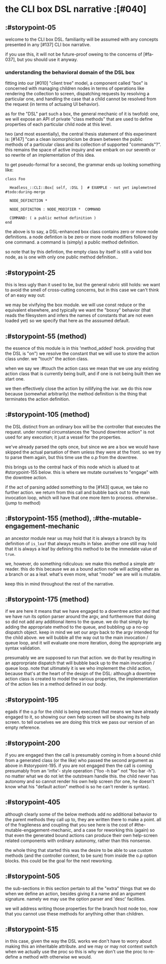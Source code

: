 # the CLI box DSL narrative :[#040]

## :#storypoint-05

welcome to the CLI box DSL. familiarity will be assumed with any concepts
presented in any [#137] CLI box narrative.

if you use this, it will not be future-proof oweing to the concerns of
[#fa-037], but you should use it anyway.


### understanding the behavioral domain of the DSL box

fitting into our [#010] "client tree" model, a component called "box" is
concerned with managing children nodes in terms of operations like rendering
the collection to screen, dispatching requests by resolving a particular one,
and handling the case that a child cannot be resolved from the request (in
terms of actuaing UI behavior).

as for the "DSL" part such a box, the general mechanic of it is twofold: one,
we will expose an API of private "class methods" that are used to define
properties of each particular child node at this level.

two (and most essentially), the central thesis statement of this experiment
is: [#147] "can a clean isomorphicism be drawn between the public methods of
a particular class and its collection of supported "commands"?". this remains
the space of active inquiry and we embark on our seventh or so rewrite of an
implementation of this idea.

to get pseudo-formal for a second, the grammar ends up looking something like:

    class Foo

      Headless_::CLI::Box[ self, :DSL ]  # EXAMPLE - not yet implemetned #todo:during-merge

      NODE_DEFINITION *

      NODE_DEFINITON : NODE_MODIFIER *  COMMAND

      COMMAND: ( a public method definition )
    end

the above is to say, a DSL-enhanced box class contains zero or more node
definitions. a node defintion is be zero or more node modifiers followed
by one command. a command is (simply) a public method definition.

so note that by this defintion, the empty class by itself is still a valid
box node, as is one with only one public method definition..



## :#storypoint-25

this is less ugly than it used to be, but the general rubric still holds: we
want to avoid the smell of cross-cutting concerns, but in this case we can't
think of an easy way out:

we may be vivifying the box module. we will use const reduce or the
equivalent elsewhere, and typically we want the "boxxy" behavior (that
reads the filesystem and infers the names of constants that are not even
loaded yet) so we specify that here as the asssumed default.



## :#storypoint-55 (method)

the essence of this module is in this 'method_added' hook. providing that the
DSL is "on") we resolve the constant that we will use to store the action
class under. we "touch" the action class.

when we say we :#touch the action cass we mean that we use any existing action
class that is currently being built, and if one is not being built then we
start one.

we then effectively close the action by nillifying the ivar. we do this now
because (somewhat arbitrarily) the method definition is the thing that
terminates the action definition.



## :#storypoint-105 (method)

the DSL distinct from an ordinary box will be the controller that executes
the request. under normal circumstances the "bound downtree action" is not
used for any execution; it just a vessel for the properties.

we've already parsed the opts once, but since we are a box we would have
skipped the actual parsation of them unless they were at the front. so we
try to parse them again, but this time use the o.p from the downtree.

this brings us to the central hack of this node which is allued to at
#storypoint-155 below. this is where we mutate ourselves to "engage" with
the downtree action.

if the act of parsing added something to the [#143] queue, we take no further
action. we return from this call and bubble back out to the main invocation
loop, which will have that one more item to process. otherwise.. (jump to
method)


## :#storypoint-155 (method), :#the-mutable-engagement-mechanic

an ancestor module near us may hold that it is always a branch by its
definition of `is_leaf` that always results in false. another one still may
hold that it is always a leaf by defining this method to be the immedate
value of `true`.

we, however, do something ridiculous: we make this method a simple attr
reader. this do this because we as a bound action node will acting either as
a branch or as a leaf. what's even more, what "mode" we are will is mutable.

keep this in mind throughout the rest of the narrative.



## :#storypoint-175 (method)

if we are here it means that we have engaged to a downtree action and that
we have run its option parser around the argv, and furthermore that doing so
did not add any additional items to the queue. we do that simply by adding
the appropriate method to the queue, and bubbling up a no-op dispatch object.
keep in mind we set our argv back to the argv intended for the child above.
we will bubble all the way out to the main invocation / queue loop, and it
will evaluate one more iteration, doing the appropriate arg syntax validation.




presumably we are supposed to
run that action. we do that by resulting in an approrpriate dispatch that
will bubble back up to the main invocation / queue loop. note that ultimately
it is we who implement the child action, because that's at the heart of the
design of the DSL: although a downtree action class is created to model the
various properties, the implementation of the action lies in a method defined
in our body.




## :#storypoint-195

egads if the o.p for the child is being executed that means we have already
engaged to it, so showing our own help screen will be showing its help screen.
to tell ourselves we are doing this trick we pass our version of an empty
reference.



## :#storypoint-200

if you are engaged then the call is presumably coming in from a bound child
from a generated class (or the like) who passed the second argument as above
in #storypoint-195. if you are not engaged then the call is coming presumably
from an 'infix'- style operation ("foo -h bar" not "foo bar -h"). no matter
what we do not let the outstream handle this. the child never has autonomy
and so cannot render his own help screen (for one, he doesn't know what his
"default action" method is so he can't render is syntax).



## :#storypoint-405

although clearly some of the below methods add no additional behavior to
the parent methods they call up to, they are written there to make a point.
all of the fragileness and coupling that you see here is the cost of
#the-mutable-engagement-mechanic, and a case for reworking this (again) so
that even the generated bound actions can produce their own help-screen
related components with ordinary autonomy, rather than this nonsense.

the whole thing that started this was the desire to be able to use custom
methods (and the controller context, to be sure) from inside the o.p option
blocks. this could be the goal for the next reworking.



## :#storypoint-505

the sub-sections in this section pertain to all the "extra" things that
we do when we define an action, besides giving it a name and an argument
signature. namely we may use the option parser and 'desc' facilities.

we will address writing those properties for the branch host node too,
now that you cannot use these methods for anything other than children.



## :#storypoint-515

in this case, given the way the DSL works we don't have to worry about making
this an inheritable attribute. and we may or may not context switch when we
actually use the proc so this is why we don't use the proc to re-define a
method with otherwise we would.
